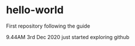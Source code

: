# hello-world
First repository following the guide

9.44AM 3rd Dec 2020 just started exploring github
